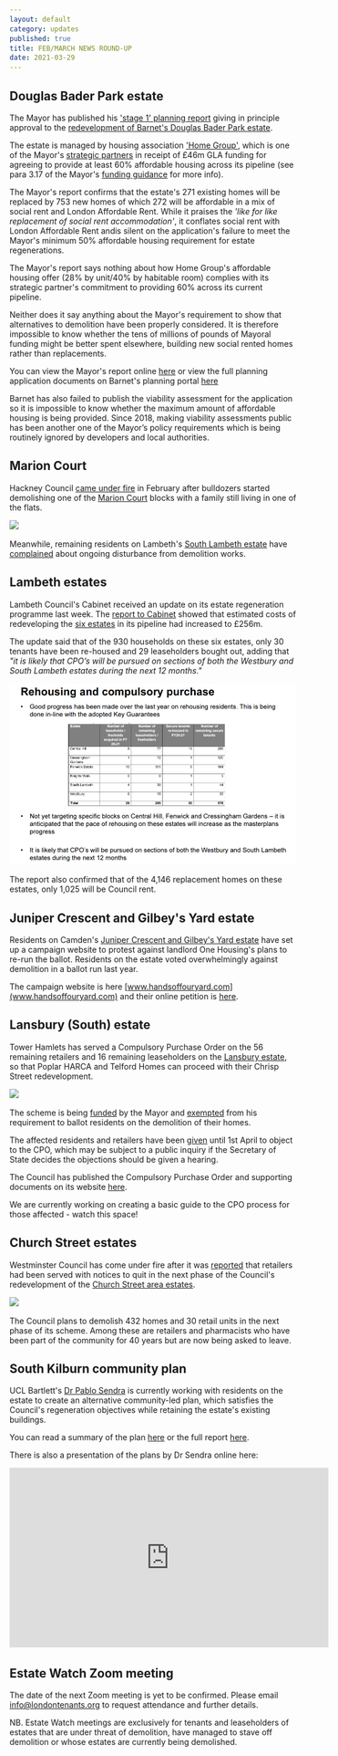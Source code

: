 ```yaml
---
layout: default
category: updates
published: true 
title: FEB/MARCH NEWS ROUND-UP
date: 2021-03-29
---
```

## Douglas Bader Park estate
The Mayor has published his ['stage 1' planning report](https://gla.force.com/pr/s/planning-application/a0i4J000002fSv8QAE/20210141?tabset-c2f3b=2) giving in principle approval to the [redevelopment of Barnet's Douglas Bader Park estate](https://estatewatch.london/estates/barnet/douglasbaderpark/).

The estate is managed by housing association ['Home Group'](https://homegroup.org.uk), which is one of the Mayor's [strategic partners](https://www.insidehousing.co.uk/news/news/six-partnerships-announced-as-490m-grant-allocated-59289) in receipt of £46m GLA funding for agreeing to provide at least 60% affordable housing across its pipeline (see para 3.17 of the Mayor's [funding guidance](https://www.london.gov.uk/sites/default/files/smha_offer_2019.pdf) for more info). 

The Mayor's report confirms that the estate's 271 existing homes will be replaced by 753 new homes of which 272 will be affordable in a mix of social rent and London Affordable Rent. While it praises the _'like for like replacement of social rent accommodation'_, it conflates social rent with London Affordable Rent andis silent on the application's failure to meet the Mayor's minimum 50% affordable housing requirement for estate regenerations. 

The Mayor's report says nothing about how Home Group's affordable housing offer (28% by unit/40% by habitable room) complies with its strategic partner's commitment to providing 60% across its current pipeline.

Neither does it say anything about the Mayor's requirement to show that alternatives to demolition have been properly considered. It is therefore impossible to know whether the tens of millions of pounds of Mayoral funding might be better spent elsewhere, building new social rented homes rather than replacements.

You can view the Mayor's report online [here](https://gla.force.com/pr/s/planning-application/a0i4J000002fSv8QAE/20210141?tabset-c2f3b=2) or view the full planning application documents on Barnet's planning portal [here](https://publicaccess.barnet.gov.uk/online-applications/applicationDetails.do?activeTab=documents&keyVal=QLUOGJJI09100)

Barnet has also failed to publish the viability assessment for the application so it is impossible to know whether the maximum amount of affordable housing is being provided. Since 2018, making viability assessments public has been another one of the Mayor’s policy requirements which is being routinely ignored by developers and local authorities.

## Marion Court
Hackney Council [came under fire](https://www.hackneycitizen.co.uk/2021/02/24/activists-appalled-town-hall-demolishing-marian-court-family-living/) in February after bulldozers started demolishing one of the [Marion Court](https://estatewatch.london/estates/hackney/mariancourt/) blocks with a family still living in one of the flats.
 
<img src="http://estatewatch.london/images/mariandemo.png" class="img-thumbnail img-fluid rounded">

Meanwhile, remaining residents on Lambeth's [South Lambeth estate](https://estatewatch.london/estates/lambeth/southlambeth/) have [complained](https://www.wandsworthguardian.co.uk/news/19119129.south-lambeth-estate-residents-suffering-constant-works/) about ongoing disturbance from demolition works.

## Lambeth estates
Lambeth Council's Cabinet received an update on its estate regeneration programme last week. The [report to Cabinet](https://moderngov.lambeth.gov.uk/documents/s126053/HFL%20JDP%20presentation%20final%20for%20OSP%2023Feb21.pdf) showed that estimated costs of redeveloping the [six estates](https://estatewatch.london/underthreat/lambeth/) in its pipeline had increased to £256m.

The update said that of the 930 households on these six estates, only 30 tenants have been re-housed and 29 leaseholders bought out, adding that _"it is likely that CPO’s will be pursued on sections of both the Westbury and South Lambeth estates during the next 12 months."_

<img src="/images/lambethreport.png" class="img-fluid rounded img-thumbnail">

The report also confirmed that of the 4,146 replacement homes on these estates, only 1,025 will be Council rent.

## Juniper Crescent and Gilbey's Yard estate
Residents on Camden's [Juniper Crescent and Gilbey's Yard estate](https://estatewatch.london/estates/camden/junipercrescent/) have set up a campaign website to protest against landlord One Housing's plans to re-run the ballot. Residents on the estate voted overwhelmingly against demolition in a ballot run last year. 

The campaign website is here [www.handsoffouryard.com](www.handsoffouryard.com) and their online petition is [here](https://www.change.org/p/one-housing-stop-the-demolition-of-gilbeys-yard-juniper-crescent-in-camden).

## Lansbury (South) estate
Tower Hamlets has served a Compulsory Purchase Order on the 56 remaining retailers and 16 remaining leaseholders on the [Lansbury estate](https://estatewatch.london/estates/towerhamlets/lansbury/), so that Poplar HARCA and Telford Homes can proceed with their Chrisp Street redevelopment. 

<img src="https://estatewatch.london/images/crisp2.png" class="img-fluid rounded img-thumbnail">

The scheme is being [funded](https://estatewatch.london/approved/funding) by the Mayor and [exempted](https://estatewatch.london/approved/ballotexemptions) from his requirement to ballot residents on the demolition of their homes.

The affected residents and retailers have been [given](https://www.towerhamlets.gov.uk/Documents/Chrisp-St-CPO/D26.-Signed-Site-Notice-02.02.2021.pdf) until 1st April to object to the CPO, which may be subject to a public inquiry if the Secretary of State decides the objections should be given a hearing.

The Council has published the Compulsory Purchase Order and supporting documents on its website [here](https://www.towerhamlets.gov.uk/News_events/2021/February-2021/Chrisp-Street-CPO.aspx).

We are currently working on creating a basic guide to the CPO process for those affected - watch this space!

## Church Street estates
Westminster Council has come under fire after it was [reported](https://londonnewsonline.co.uk/residents-petrified-that-housing-development-could-destroy-businesses/) that retailers had been served with notices to quit in the next phase of the Council's redevelopment of the [Church Street area estates](https://estatewatch.london/estates/westminster/churchstreet/).

<img src="http://estatewatch.london/images/churchstreetarticle.png" class="img-fluid rounded img-thumbnail">

The Council plans to demolish 432 homes and 30 retail units in the next phase of its scheme. Among these are retailers and pharmacists who have been part of the community for 40 years but are now being asked to leave. 

## South Kilburn community plan

UCL Bartlett's [Dr Pablo Sendra](https://www.ucl.ac.uk/bartlett/planning/dr-pablo-sendra-fernandez) is currently working with residents on the estate to create an alternative community-led plan, which satisfies the Council's regeneration objectives while retaining the estate's existing buildings.

You can read a summary of the plan [here](/images/cpbrochure.pdf) or the full report [here](/images/cpfullreport.pdf).

There is also a presentation of the plans by Dr Sendra online here:
<center>
<iframe width="560" height="315" src="https://www.youtube.com/embed/I8YKW0fIqfM" frameborder="0" allow="accelerometer; autoplay; clipboard-write; encrypted-media; gyroscope; picture-in-picture" allowfullscreen></iframe>
</center>

## Estate Watch Zoom meeting
The date of the next Zoom meeting is yet to be confirmed. Please email info@londontenants.org to request attendance and further details.

NB. Estate Watch meetings are exclusively for tenants and leaseholders of estates that are under threat of demolition, have managed to stave off demolition or whose estates are currently being demolished.


<meta name="twitter:card" content="summary" />
<meta name="twitter:site" content="@LondonTenants" />
<meta name="twitter:creator" content="@justspace7" />
<meta property="og:url" content="https://estatewatch.london/january-news-roundup/" />
<meta property="og:title" content="Estate Watch news roundup - Dec/January" />
<meta property="og:description" content="More estate demolitions rushed through ahead of funding changes and more post-ballot tenure mix changes." />
<meta property="og:image" content="https://estatewatch.london/images/highlanecle.png" />
